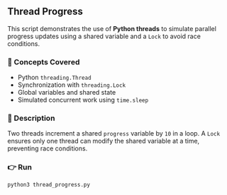 ## Thread Progress

This script demonstrates the use of **Python threads** to simulate parallel progress updates using a shared variable and a `Lock` to avoid race conditions.

### 🧠 Concepts Covered

- Python `threading.Thread`
- Synchronization with `threading.Lock`
- Global variables and shared state
- Simulated concurrent work using `time.sleep`

### 📝 Description

Two threads increment a shared `progress` variable by `10` in a loop. A `Lock` ensures only one thread can modify the shared variable at a time, preventing race conditions.

### 👉 Run
```
python3 thread_progress.py
```
